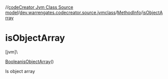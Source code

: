//[codeCreator Jvm Class Source model](../../../index.md)/[dev.warrengates.codecreator.source.jvmclass](../index.md)/[MethodInfo](index.md)/[isObjectArray](is-object-array.md)

# isObjectArray

[jvm]\

[Boolean](https://docs.oracle.com/javase/8/docs/api/java/lang/Boolean.html)[isObjectArray](is-object-array.md)()

Is object array
